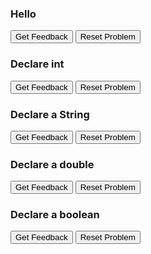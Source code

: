 ### Hello
<div id="hello-sortableTrash" class="sortable-code"></div> 
<div id="hello-sortable" class="sortable-code"></div> 
<div style="clear:both;"></div> 
<p> 
    <input id="hello-feedbackLink" value="Get Feedback" type="button" /> 
    <input id="hello-newInstanceLink" value="Reset Problem" type="button" /> 
</p> 
<script type="text/javascript"> 
(function(){
  var initial = "public class Hello {\n" +
    "  public static void main(String[] args) {\n" +
    "    System.out.println(&quot;Hello, world!&quot;);\n" +
    "  }\n" +
    "}";
  var parsonsPuzzle = new ParsonsWidget({
    "sortableId": "hello-sortable",
    "max_wrong_lines": 10,
    "grader": ParsonsWidget._graders.LineBasedGrader,
    "exec_limit": 2500,
    "can_indent": true,
    "x_indent": 50,
    "lang": "en",
    "show_feedback": true
  });
  parsonsPuzzle.init(initial);
  parsonsPuzzle.shuffleLines();
  $("#hello-newInstanceLink").click(function(event){ 
      event.preventDefault(); 
      parsonsPuzzle.shuffleLines(); 
  }); 
  $("#hello-feedbackLink").click(function(event){ 
      event.preventDefault(); 
      parsonsPuzzle.getFeedback(); 
  }); 
})(); 
</script>

### Declare int
<div id="jumps-sortableTrash" class="sortable-code"></div> 
<div id="jumps-sortable" class="sortable-code"></div> 
<div style="clear:both;"></div> 
<p> 
    <input id="jumps-feedbackLink" value="Get Feedback" type="button" /> 
    <input id="jumps-newInstanceLink" value="Reset Problem" type="button" /> 
</p> 
<script type="text/javascript"> 
(function(){
  var initial = "public class Hello {\n" +
    "  public static void main(String[] args) {\n" +
    "    int numJumps = 300;\n" +
    "    System.out.println(&quot;I can jump &quot; + numJumps + &quot; times.&quot;);\n" +
    "  }\n" +
    "}";
  var parsonsPuzzle = new ParsonsWidget({
    "sortableId": "jumps-sortable",
    "max_wrong_lines": 10,
    "grader": ParsonsWidget._graders.LineBasedGrader,
    "exec_limit": 2500,
    "can_indent": true,
    "x_indent": 50,
    "lang": "en",
    "show_feedback": true
  });
  parsonsPuzzle.init(initial);
  parsonsPuzzle.shuffleLines();
  $("#jumps-newInstanceLink").click(function(event){ 
      event.preventDefault(); 
      parsonsPuzzle.shuffleLines(); 
  }); 
  $("#jumps-feedbackLink").click(function(event){ 
      event.preventDefault(); 
      parsonsPuzzle.getFeedback(); 
  }); 
})(); 
</script>

### Declare a String
<div id="string-sortableTrash" class="sortable-code"></div> 
<div id="string-sortable" class="sortable-code"></div> 
<div style="clear:both;"></div> 
<p> 
    <input id="string-feedbackLink" value="Get Feedback" type="button" /> 
    <input id="string-newInstanceLink" value="Reset Problem" type="button" /> 
</p> 
<script type="text/javascript"> 
(function(){
  var initial = "public class DeclareString {\n" +
    "	public static void main(String[] args) {\n" +
    "		String name;\n" +
    "		name = &quot;Ishmael&quot;;\n" +
    "		System.out.println(&quot;Call me &quot; + name);\n" +
    "	}\n" +
    "}";
  var parsonsPuzzle = new ParsonsWidget({
    "sortableId": "string-sortable",
    "max_wrong_lines": 10,
    "grader": ParsonsWidget._graders.LineBasedGrader,
    "exec_limit": 2500,
    "can_indent": true,
    "x_indent": 50,
    "lang": "en",
    "show_feedback": true
  });
  parsonsPuzzle.init(initial);
  parsonsPuzzle.shuffleLines();
  $("#string-newInstanceLink").click(function(event){ 
      event.preventDefault(); 
      parsonsPuzzle.shuffleLines(); 
  }); 
  $("#string-feedbackLink").click(function(event){ 
      event.preventDefault(); 
      parsonsPuzzle.getFeedback(); 
  }); 
})(); 
</script>

### Declare a double
<div id="double-sortableTrash" class="sortable-code"></div> 
<div id="double-sortable" class="sortable-code"></div> 
<div style="clear:both;"></div> 
<p> 
    <input id="double-feedbackLink" value="Get Feedback" type="button" /> 
    <input id="double-newInstanceLink" value="Reset Problem" type="button" /> 
</p> 
<script type="text/javascript"> 
(function(){
  var initial = "public class DeclareDouble {\n" +
    "	public static void main(String[] args) {\n" +
    "		double height;\n" +
    "		height = 1.81;\n" +
    "		System.out.println(&quot;I am &quot; + height + &quot; meters tall.&quot;);\n" +
    "	}\n" +
    "}";
  var parsonsPuzzle = new ParsonsWidget({
    "sortableId": "double-sortable",
    "max_wrong_lines": 10,
    "grader": ParsonsWidget._graders.LineBasedGrader,
    "exec_limit": 2500,
    "can_indent": true,
    "x_indent": 50,
    "lang": "en",
    "show_feedback": true
  });
  parsonsPuzzle.init(initial);
  parsonsPuzzle.shuffleLines();
  $("#double-newInstanceLink").click(function(event){ 
      event.preventDefault(); 
      parsonsPuzzle.shuffleLines(); 
  }); 
  $("#double-feedbackLink").click(function(event){ 
      event.preventDefault(); 
      parsonsPuzzle.getFeedback(); 
  }); 
})(); 
</script>

### Declare a boolean
<div id="boolean-sortableTrash" class="sortable-code"></div> 
<div id="boolean-sortable" class="sortable-code"></div> 
<div style="clear:both;"></div> 
<p> 
    <input id="boolean-feedbackLink" value="Get Feedback" type="button" /> 
    <input id="boolean-newInstanceLink" value="Reset Problem" type="button" /> 
</p> 
<script type="text/javascript"> 
(function(){
  var initial = "public class DeclareBoolean {\n" +
    "	public static void main(String[] args) {\n" +
    "		boolean isTasty = true;\n" +
    "		System.out.println(&quot;It is &quot; + isTasty + &quot; that pizza is tasty.&quot;);\n" +
    "	}\n" +
    "}";
  var parsonsPuzzle = new ParsonsWidget({
    "sortableId": "boolean-sortable",
    "max_wrong_lines": 10,
    "grader": ParsonsWidget._graders.LineBasedGrader,
    "exec_limit": 2500,
    "can_indent": true,
    "x_indent": 50,
    "lang": "en",
    "show_feedback": true
  });
  parsonsPuzzle.init(initial);
  parsonsPuzzle.shuffleLines();
  $("#boolean-newInstanceLink").click(function(event){ 
      event.preventDefault(); 
      parsonsPuzzle.shuffleLines(); 
  }); 
  $("#boolean-feedbackLink").click(function(event){ 
      event.preventDefault(); 
      parsonsPuzzle.getFeedback(); 
  }); 
})(); 
</script>